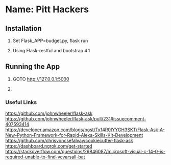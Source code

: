 # Name: Pitt Hackers

## Installation

1. Set Flask_APP=budget.py, flask run

2. Using Flask-restful and bootstrap 4.1

## Running the App

1. GOTO http://127.0.0.1:5000

2. 




### Useful Links
https://github.com/johnwheeler/flask-ask
https://github.com/johnwheeler/flask-ask/pull/231#issuecomment-407593414
https://developer.amazon.com/blogs/post/Tx14R0IYYGH3SKT/Flask-Ask-A-New-Python-Framework-for-Rapid-Alexa-Skills-Kit-Development
https://github.com/chrisvoncsefalvay/cookiecutter-flask-ask
https://dashboard.ngrok.com/get-started
https://stackoverflow.com/questions/29846087/microsoft-visual-c-14-0-is-required-unable-to-find-vcvarsall-bat